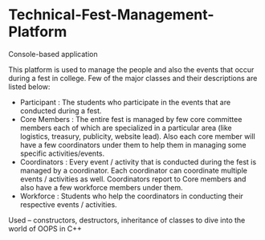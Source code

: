 # Technical-Fest-Management-Platform

Console-based application

This platform is used to manage the people and also the events that occur during a fest in
college. Few of the major classes and their descriptions are listed below:
- Participant : The students who participate in the events that are conducted during a fest.
- Core Members : The entire fest is managed by few core committee members each of which are
specialized in a particular area (like logistics, treasury, publicity, website lead). Also each core member
will have a few coordinators under them to help them in managing some specific
activities/events.
- Coordinators : Every event / activity that is conducted during the fest is managed by a coordinator.
Each coordinator can coordinate multiple events / activities as well. Coordinators report to Core
members and also have a few workforce members under them.
- Workforce : Students who help the coordinators in conducting their respective events / activities.

Used – constructors, destructors, inheritance of classes to dive into the world of OOPS in C++
